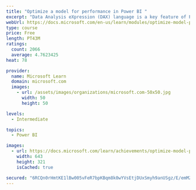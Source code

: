```yaml
---
title: "Optimize a model for performance in Power BI "
excerpt: "Data Analysis eXpression (DAX) language is a key feature of Power BI. It is used to create calculated columns, calculated tables, and measures. In this module, you will learn how to use DAX to solve typical analytics problems. You will learn about one of the most popular DAX functions, CALCULATE, and how it can override the default behavior of Power BI."
webUrl: https://docs.microsoft.com/en-us/learn/modules/optimize-model-power-bi/
type: course
price: Free
length: PT43M
ratings:
  count: 2066
  average: 4.7623425
heat: 78

provider:
  name: Microsoft Learn
  domain: microsoft.com
  images:
    - url: /assets/images/organizations/microsoft.com-50x50.jpg
      width: 50
      height: 50

levels:
  - Intermediate

topics:
  - Power BI

images:
  - url: https://docs.microsoft.com/learn/achievements/optimize-model-power-bi-social.png
    width: 643
    height: 321
    isCached: true

secured: "6RCQn0rHmtKE1lBw005vFeR7bpKBqm8k0wYVsEtjDUxSmyh9anUSgz/E/emMZ4F03FX65OnMsDfwakXq7TdQjNE8dMxoGMPkoT9r3sI7VVWFlsXoYb9f3Vpzn3+QmARAJimKKyIrfn8poRmDsyhcoRxMrT+xdZtnyuB+rYa5kUyMQ+h+Sc13bI4H38mG/aBOpoLlqRglEooX/bgo5GCkj8y61bNDp+trzRfqjCvZk+FetjQvpA7/LKm5azRl8foZsyopppbXwJfNq2pU5Vk/OG0DQ8eMzHlRTBbX4T3OPSAPNbsasSWXZGDRNiFjP8g5zj/DOIAArYR0cYltGi2j643BCrpp3qNi+sgZ4FlkqSIthqKBooQ5D9nRivZ7IRFVTJ0CnMkB/XPj7qDyLiqfvQyOHXGLNZztmcQdq1BaIQE=;L+OUxeLcmBYW2IaIyIGxpg=="
---
```


